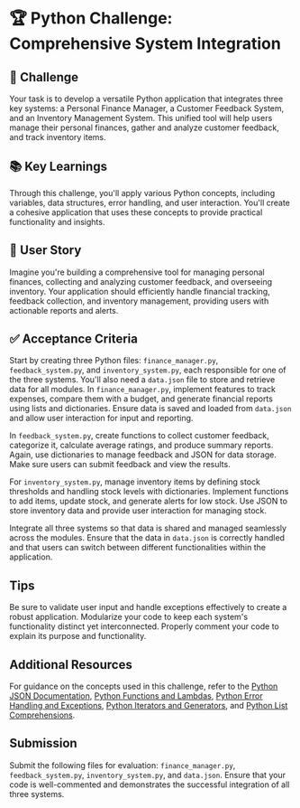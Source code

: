 # 🏆 Python Challenge: Comprehensive System Integration

## 🎯 Challenge

Your task is to develop a versatile Python application that integrates three key systems: a Personal Finance Manager, a Customer Feedback System, and an Inventory Management System. This unified tool will help users manage their personal finances, gather and analyze customer feedback, and track inventory items.

## 📚 Key Learnings

Through this challenge, you'll apply various Python concepts, including variables, data structures, error handling, and user interaction. You'll create a cohesive application that uses these concepts to provide practical functionality and insights.

## 👤 User Story

Imagine you're building a comprehensive tool for managing personal finances, collecting and analyzing customer feedback, and overseeing inventory. Your application should efficiently handle financial tracking, feedback collection, and inventory management, providing users with actionable reports and alerts.

## ✅ Acceptance Criteria

Start by creating three Python files: `finance_manager.py`, `feedback_system.py`, and `inventory_system.py`, each responsible for one of the three systems. You'll also need a `data.json` file to store and retrieve data for all modules. In `finance_manager.py`, implement features to track expenses, compare them with a budget, and generate financial reports using lists and dictionaries. Ensure data is saved and loaded from `data.json` and allow user interaction for input and reporting.

In `feedback_system.py`, create functions to collect customer feedback, categorize it, calculate average ratings, and produce summary reports. Again, use dictionaries to manage feedback and JSON for data storage. Make sure users can submit feedback and view the results.

For `inventory_system.py`, manage inventory items by defining stock thresholds and handling stock levels with dictionaries. Implement functions to add items, update stock, and generate alerts for low stock. Use JSON to store inventory data and provide user interaction for managing stock.

Integrate all three systems so that data is shared and managed seamlessly across the modules. Ensure that the data in `data.json` is correctly handled and that users can switch between different functionalities within the application.

## Tips

Be sure to validate user input and handle exceptions effectively to create a robust application. Modularize your code to keep each system's functionality distinct yet interconnected. Properly comment your code to explain its purpose and functionality.

## Additional Resources

For guidance on the concepts used in this challenge, refer to the [Python JSON Documentation](https://docs.python.org/3/library/json.html), [Python Functions and Lambdas](https://realpython.com/defining-your-own-python-function/), [Python Error Handling and Exceptions](https://docs.python.org/3/tutorial/errors.html), [Python Iterators and Generators](https://realpython.com/introduction-to-python-generators/), and [Python List Comprehensions](https://realpython.com/list-comprehension-python/).

## Submission

Submit the following files for evaluation: `finance_manager.py`, `feedback_system.py`, `inventory_system.py`, and `data.json`. Ensure that your code is well-commented and demonstrates the successful integration of all three systems.